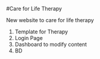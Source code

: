 #Care for Life Therapy

New website to care for life therapy
1. Template for Therapy
2. Login Page
3. Dashboard to modify content
4. BD
